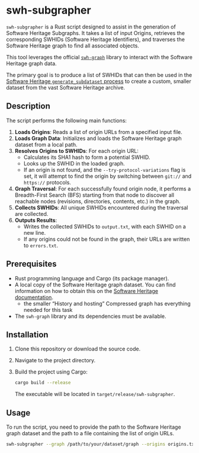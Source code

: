 # swh-subgrapher

`swh-subgrapher` is a Rust script designed to assist in the generation of Software Heritage Subgraphs. It takes a list of input Origins, retrieves the corresponding SWHIDs (Software Heritage Identifiers), and traverses the Software Heritage graph to find all associated objects.

This tool leverages the official [`swh-graph`](https://crates.io/crates/swh-graph) library to interact with the Software Heritage graph data.

The primary goal is to produce a list of SWHIDs that can then be used in the [Software Heritage `generate_subdataset` process](https://docs.softwareheritage.org/devel/swh-export/generate_subdataset.html) to create a custom, smaller dataset from the vast Software Heritage archive.

## Description

The script performs the following main functions:

1. **Loads Origins**: Reads a list of origin URLs from a specified input file.
2. **Loads Graph Data**: Initializes and loads the Software Heritage graph dataset from a local path.
3. **Resolves Origins to SWHIDs**: For each origin URL:
    * Calculates its SHA1 hash to form a potential SWHID.
    * Looks up the SWHID in the loaded graph.
    * If an origin is not found, and the `--try-protocol-variations` flag is set, it will attempt to find the origin by switching between `git://` and `https://` protocols.
4. **Graph Traversal**: For each successfully found origin node, it performs a Breadth-First Search (BFS) starting from that node to discover all reachable nodes (revisions, directories, contents, etc.) in the graph.
5. **Collects SWHIDs**: All unique SWHIDs encountered during the traversal are collected.
6. **Outputs Results**:
    * Writes the collected SWHIDs to `output.txt`, with each SWHID on a new line.
    * If any origins could not be found in the graph, their URLs are written to `errors.txt`.

## Prerequisites

* Rust programming language and Cargo (its package manager).
* A local copy of the Software Heritage graph dataset. You can find information on how to obtain this on the [Software Heritage documentation](https://docs.softwareheritage.org/devel/swh-export/graph/dataset.html#).
 	* the smaller “History and hosting” Compressed graph has everything needed for this task
* The `swh-graph` library and its dependencies must be available.

## Installation

1. Clone this repository or download the source code.
2. Navigate to the project directory.
3. Build the project using Cargo:

    ```bash
    cargo build --release
    ```

    The executable will be located in `target/release/swh-subgrapher`.

## Usage

To run the script, you need to provide the path to the Software Heritage graph dataset and the path to a file containing the list of origin URLs.

```bash
swh-subgrapher --graph /path/to/your/dataset/graph --origins origins.txt
